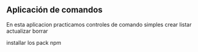 ## Aplicación de comandos

En esta aplicacion practicamos controles de comando simples 
crear
listar 
actualizar
borrar

installar los pack npm